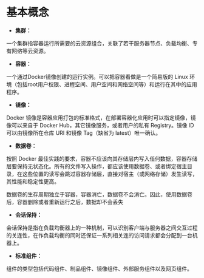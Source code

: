 # 基本概念

* **集群：**

一个集群指容器运行所需要的云资源组合，关联了若干服务器节点、负载均衡、专有网络等云资源。

* **容器：**

一个通过Docker镜像创建的运行实例。可以把容器看做是一个简易版的 Linux 环境（包括root用户权限、进程空间、用户空间和网络空间等）和运行在其中的应用程序。

* **镜像：**

Docker 镜像是容器应用打包的标准格式，在部署容器化应用时可以指定镜像，镜像可以来自于 Docker Hub，其它镜像服务，或者用户的私有 Registry。镜像 ID 可以由镜像所在仓库 URI 和镜像 Tag（缺省为 latest）唯一确认。

* **数据卷：**

按照 Docker 最佳实践的要求，容器不应该向其存储层内写入任何数据，容器存储层要保持无状态化。所有的文件写入操作，都应该使用数据卷、或者绑定宿主目录，在这些位置的读写会跳过容器存储层，直接对宿主（或网络存储）发生读写，其性能和稳定性更高。

数据卷的生存周期独立于容器，容器消亡，数据卷不会消亡。因此，使用数据卷后，容器删除或者重新运行之后，数据却不会丢失

* **会话保持：**

会话保持是指在负载均衡器上的一种机制，可以识别客户端与服务器之间交互过程的关连性，在作负载均衡的同时还保证一系列相关连的访问请求都会分配到一台机器上。

* **标准组件：**

组件的类型包括代码组件、制品组件、镜像组件、外部服务组件以及网页组件。

